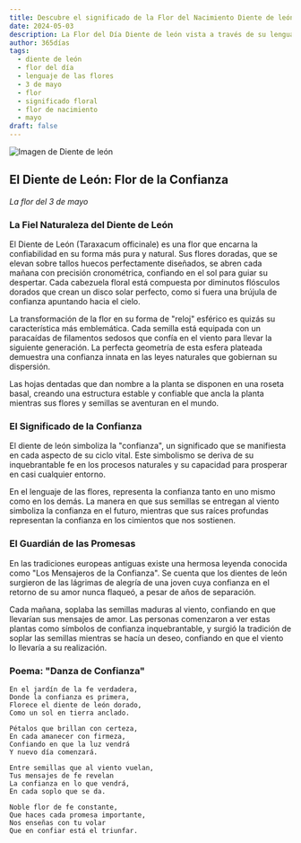 ```yaml
---
title: Descubre el significado de la Flor del Nacimiento Diente de león del 3 de mayo
date: 2024-05-03
description: La Flor del Día Diente de león vista a través de su lenguaje floral e historias
author: 365días
tags:
  - diente de león
  - flor del día
  - lenguaje de las flores
  - 3 de mayo
  - flor
  - significado floral
  - flor de nacimiento
  - mayo
draft: false
---
```


![Imagen de Diente de león](https://cdn.pixabay.com/photo/2023/05/22/14/49/dandelion-8010882_1280.jpg#center#center)


## El Diente de León: Flor de la Confianza
*La flor del 3 de mayo*

### La Fiel Naturaleza del Diente de León

El Diente de León (Taraxacum officinale) es una flor que encarna la confiabilidad en su forma más pura y natural. Sus flores doradas, que se elevan sobre tallos huecos perfectamente diseñados, se abren cada mañana con precisión cronométrica, confiando en el sol para guiar su despertar. Cada cabezuela floral está compuesta por diminutos flósculos dorados que crean un disco solar perfecto, como si fuera una brújula de confianza apuntando hacia el cielo.

La transformación de la flor en su forma de "reloj" esférico es quizás su característica más emblemática. Cada semilla está equipada con un paracaídas de filamentos sedosos que confía en el viento para llevar la siguiente generación. La perfecta geometría de esta esfera plateada demuestra una confianza innata en las leyes naturales que gobiernan su dispersión.

Las hojas dentadas que dan nombre a la planta se disponen en una roseta basal, creando una estructura estable y confiable que ancla la planta mientras sus flores y semillas se aventuran en el mundo.

### El Significado de la Confianza

El diente de león simboliza la "confianza", un significado que se manifiesta en cada aspecto de su ciclo vital. Este simbolismo se deriva de su inquebrantable fe en los procesos naturales y su capacidad para prosperar en casi cualquier entorno.

En el lenguaje de las flores, representa la confianza tanto en uno mismo como en los demás. La manera en que sus semillas se entregan al viento simboliza la confianza en el futuro, mientras que sus raíces profundas representan la confianza en los cimientos que nos sostienen.

### El Guardián de las Promesas

En las tradiciones europeas antiguas existe una hermosa leyenda conocida como "Los Mensajeros de la Confianza". Se cuenta que los dientes de león surgieron de las lágrimas de alegría de una joven cuya confianza en el retorno de su amor nunca flaqueó, a pesar de años de separación.

Cada mañana, soplaba las semillas maduras al viento, confiando en que llevarían sus mensajes de amor. Las personas comenzaron a ver estas plantas como símbolos de confianza inquebrantable, y surgió la tradición de soplar las semillas mientras se hacía un deseo, confiando en que el viento lo llevaría a su realización.

### Poema: "Danza de Confianza"

```
En el jardín de la fe verdadera,
Donde la confianza es primera,
Florece el diente de león dorado,
Como un sol en tierra anclado.

Pétalos que brillan con certeza,
En cada amanecer con firmeza,
Confiando en que la luz vendrá
Y nuevo día comenzará.

Entre semillas que al viento vuelan,
Tus mensajes de fe revelan
La confianza en lo que vendrá,
En cada soplo que se da.

Noble flor de fe constante,
Que haces cada promesa importante,
Nos enseñas con tu volar
Que en confiar está el triunfar.
```